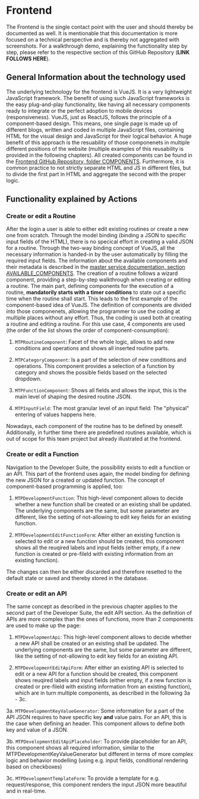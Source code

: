 # Frontend
The Frontend is the single contact point with the user and should thereby be documented as well. It is mentionable that this documentation is more focused on a technical perspective and is thereby not aggregated with screenshots. For a walkthrough demo, explaining the functionality step by step, please refer to the respective section of this GitHub Repository (**LINK FOLLOWS HERE**).

## General Information about the technology used
The underlying technology for the frontend is VueJS. It is a very lightweight JavaScript framework. The benefit of using such JavaScript frameworks is the easy plug-and-play functionality, like having all necessary components ready to integrate or the perfect adoption to mobile devices (responsiveness).
VueJS, just as ReactJS, follows the principle of a component-based design. This means, one single page is made up of different blogs, written and coded in multiple JavaScript files, containing HTML for the visual design and JavaScript for their logical behavior. A huge benefit of this approach is the resuability of those componenets in multiple different positions of the website (multiple examples of this reusability is provided in the following chapters). All created components can be found in the [Frontend GitHub Repository, folder COMPONENTS](https://github.com/RalucaChis/tpmc_frontend/tree/master/components).
Furthermore, it is common practice to not strictly separate HTML and JS in different files, but to divide the first part in HTML and aggregate the second with the proper logic.

## Functionality explained by Actions
### Create or edit a Routine
After the login a user is able to either edit existing routines or create a new one from scratch. Through the model binding (binding a JSON to specific input fields of the HTML), there is no specical effort in creating a valid JSON for a routine. Through the two-way binding concept of VueJS, all the necessary information is handed-in by the user automatically by filling the required input fields. The information about the available components and their metadata is described in the [master service documentation, section AVAILABLE_COMPONENTS](https://github.com/D067659/tpmc_documentation/blob/master/technical_documentation/master_service.md#available_components-endpoint).
The creation of a routine follows a wizard component, providing a step-by-step walkthrough when creating or editing a routine. The main part, defining components for the execution of a routine, **mandatorily starts with a timer conditions** to state out a specific time when the routine shall start. This leads to the first example of the component-based idea of VueJS. The definition of components are divided into those componenets, allowing the programmer to use the coding at multiple places without any effort. Thus, the coding is used both at creating a routine and editing a routine. For this use case, 4 components are used (the order of the list shows the order of component-consumption):

1. `MTPRoutineComponent`: Facet of the whole logic, allows to add new conditions and operations and shows all inserted routine parts. 

2. `MTPCategoryComponent`: Is a part of the selection of new conditions and operations. This component provides a selection of a function by category and shows the possible fields based on the selected dropdown.

3. `MTPFunctionComponent`:  Shows all fields and allows the input, this is the main level of shaping the desired routine JSON.

4. `MTPInputField`: The most granular level of an input field: The "physical" entering of values happens here.


Nowadays, each component of the routine has to be defined by oneself. Additionally, in further time there are predefined routines available, which is out of scope for this team project but already illustrated at the frontend.

### Create or edit a Function
Navigation to the Developer Suite, the possibility exists to edit a function or an API.
This part of the frontend uses again, the model binding for defining the new JSON for a created or updated function. The concept of component-based programming is applied, too:

1. `MTPDevelopmentFunction`: This high-level component allows to decide whether a new function shall be created or an existing shall be updated. The underlying components are the same, but some parameter are different, like the setting of not-allowing to edit key fields for an existing function. 

2. `MTPDevelopmentEditFunctionForm`: After either an existing function is selected to edit or a new function should be created, this component shows all the reuqired labels and input fields (either empty, if a new function is created or pre-fileld with existing information from an existing function).
 
The changes can then be either discarded and therefore resetted to the default state or saved and thereby stored in the database.

### Create or edit an API
The same concept as described in the previous chapter applies to the second part of the Developer Suite, the edit API section. As the definition of APIs are more complex than the ones of functions, more than 2 components are used to make up the page:

1. `MTPDevelopmentApi`: This high-level component allows to decide whether a new API shall be created or an existing shall be updated. The underlying components are the same, but some parameter are different, like the setting of not-allowing to edit key fields for an existing API. 

2. `MTPDevelopmentEditApiForm`: After either an existing API is selected to edit or a new API for a function should be created, this component shows reuqired labels and input fields (either empty, if a new function is created or pre-fileld with existing information from an existing function), which are in turn multiple components, as described in the following 3a - 3c.

3a. `MTPDevelopmentKeyValueGenerator`:  Some information for a part of the API JSON requires to have specific key **and** value pairs. For an API, this is the case when defining an header. This component allows to define both key and value of a JSON.

3b. `MTPDevelopmentEditApiPlaceholder`: To provide placeholder for an API, this component shows all required information, similar to the MTPDevelopmentKeyValueGenerator but different in terms of more complex logic and behavior modelling (using e.g. input fields, conditional rendering based on checkboxes)

3c. `MTPDevelopmentTemplateForm`: To provide a template for e.g. request/response, this component renders the input JSON more beautiful and in real-time.
